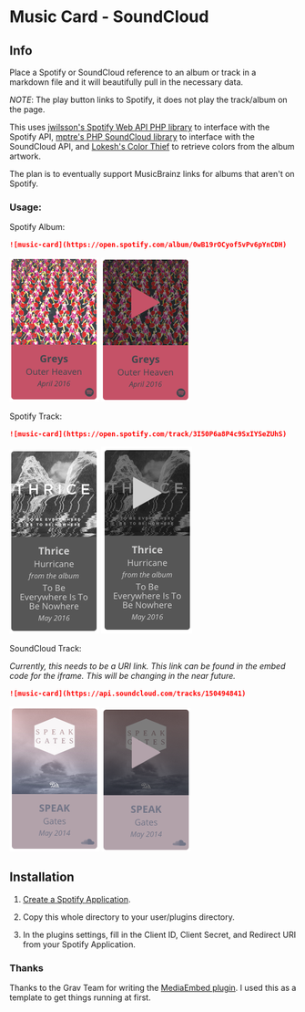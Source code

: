 # Music Card - SoundCloud

## Info

Place a Spotify or SoundCloud reference to an album or track in a markdown file and it will beautifully pull in the necessary data.

*NOTE*: The play button links to Spotify, it does not play the track/album on the page.

This uses [jwilsson's Spotify Web API PHP library](https://github.com/jwilsson/spotify-web-api-php
) to interface with the Spotify API, [mptre's PHP SoundCloud library](https://github.com/mptre/php-soundcloud) to interface with the SoundCloud API, and [Lokesh's Color Thief](https://github.com/lokesh/color-thief/) to retrieve colors from the album artwork.

The plan is to eventually support MusicBrainz links for albums that aren't on Spotify.

### Usage:

Spotify Album:

```markdown
![music-card](https://open.spotify.com/album/0wB19rOCyof5vPv6pYnCDH)
```

![Greys](assets/screenshot_greys.png)
![Greys - Hover](assets/screenshot_greys_hover.png)


Spotify Track:

```markdown
![music-card](https://open.spotify.com/track/3I50P6a8P4c9SxIYSeZUhS)
```

![Thrice](assets/screenshot_thrice.png)
![Thrice - Hover](assets/screenshot_thrice_hover.png)


SoundCloud Track:

*Currently, this needs to be a URI link. This link can be found in the embed code for the iframe. This will be changing in the near future.*

```markdown
![music-card](https://api.soundcloud.com/tracks/150494841)
```

![Speak](assets/screenshot_speak.png)
![Speak - Hover](assets/screenshot_speak_hover.png)

## Installation

1. [Create a Spotify Application](https://developer.spotify.com/my-applications).

2. Copy this whole directory to your user/plugins directory.

3. In the plugins settings, fill in the Client ID, Client Secret, and Redirect URI from your Spotify Application.
    
### Thanks

Thanks to the Grav Team for writing the [MediaEmbed plugin](https://github.com/sommerregen/grav-plugin-mediaembed). I used this as a template to get things running at first.
